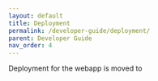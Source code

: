 ```yaml
---
layout: default
title: Deployment
permalink: /developer-guide/deployment/
parent: Developer Guide
nav_order: 4
---
```


Deployment for the webapp is moved to